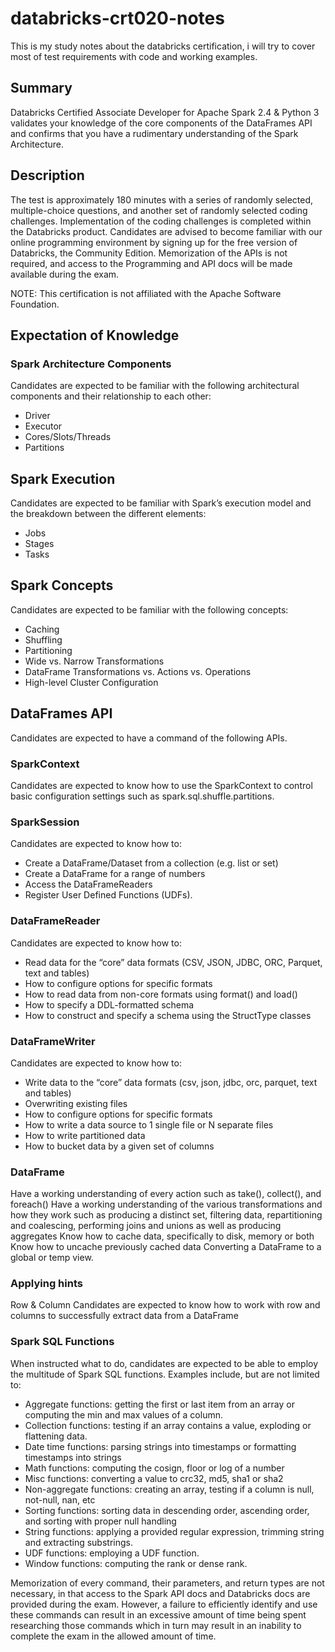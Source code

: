# databricks-crt020-notes

This is my study notes about the databricks certification, i will try to cover most of test requirements with code and working examples.

## Summary

Databricks Certified Associate Developer for Apache Spark 2.4 & Python 3 validates your knowledge of the core components of the DataFrames API and confirms that you have a rudimentary understanding of the Spark Architecture.

## Description
The test is approximately 180 minutes with a series of randomly selected, multiple-choice questions, and another set of randomly selected coding challenges. Implementation of the coding challenges is completed within the Databricks product. Candidates are advised to become familiar with our online programming environment by signing up for the free version of Databricks, the Community Edition. Memorization of the APIs is not required, and access to the Programming and API docs will be made available during the exam.

NOTE: This certification is not affiliated with the Apache Software Foundation.

## Expectation of Knowledge
### Spark Architecture Components
Candidates are expected to be familiar with the following architectural components and their relationship to each other:

* Driver
* Executor
* Cores/Slots/Threads
* Partitions
## Spark Execution
Candidates are expected to be familiar with Spark’s execution model and the breakdown between the different elements:

* Jobs
* Stages
* Tasks
## Spark Concepts
Candidates are expected to be familiar with the following concepts:

* Caching
* Shuffling
* Partitioning
* Wide vs. Narrow Transformations
* DataFrame Transformations vs. Actions vs. Operations
* High-level Cluster Configuration
## DataFrames API
Candidates are expected to have a command of the following APIs.

### SparkContext
Candidates are expected to know how to use the SparkContext to control basic configuration settings such as spark.sql.shuffle.partitions.

### SparkSession
Candidates are expected to know how to:

* Create a DataFrame/Dataset from a collection (e.g. list or set)
* Create a DataFrame for a range of numbers
* Access the DataFrameReaders
* Register User Defined Functions (UDFs).
### DataFrameReader
Candidates are expected to know how to:

* Read data for the “core” data formats (CSV, JSON, JDBC, ORC, Parquet, text and tables)
* How to configure options for specific formats
* How to read data from non-core formats using format() and load()
* How to specify a DDL-formatted schema
* How to construct and specify a schema using the StructType classes
### DataFrameWriter
Candidates are expected to know how to:

* Write data to the “core” data formats (csv, json, jdbc, orc, parquet, text and tables)
* Overwriting existing files
* How to configure options for specific formats
* How to write a data source to 1 single file or N separate files
* How to write partitioned data
* How to bucket data by a given set of columns
### DataFrame
Have a working understanding of every action such as take(), collect(), and foreach()
Have a working understanding of the various transformations and how they work such as producing a distinct set, filtering data, repartitioning and coalescing, performing joins and unions as well as producing aggregates
Know how to cache data, specifically to disk, memory or both
Know how to uncache previously cached data
Converting a DataFrame to a global or temp view.
### Applying hints
Row & Column
Candidates are expected to know how to work with row and columns to successfully extract data from a DataFrame

### Spark SQL Functions
When instructed what to do, candidates are expected to be able to employ the multitude of Spark SQL functions. Examples include, but are not limited to:

* Aggregate functions: getting the first or last item from an array or computing the min and max values of a column.
* Collection functions: testing if an array contains a value, exploding or flattening data.
* Date time functions: parsing strings into timestamps or formatting timestamps into strings
* Math functions: computing the cosign, floor or log of a number
* Misc functions: converting a value to crc32, md5, sha1 or sha2
* Non-aggregate functions: creating an array, testing if a column is null, not-null, nan, etc
* Sorting functions: sorting data in descending order, ascending order, and sorting with proper null handling
* String functions: applying a provided regular expression, trimming string and extracting substrings.
* UDF functions: employing a UDF function.
* Window functions: computing the rank or dense rank.

Memorization of every command, their parameters, and return types are not necessary, in that access to the Spark API docs and Databricks docs are provided during the exam. However, a failure to efficiently identify and use these commands can result in an excessive amount of time being spent researching those commands which in turn may result in an inability to complete the exam in the allowed amount of time.
